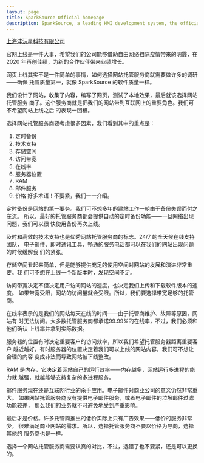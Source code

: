 ```yaml
---
layout: page
title: SparkSource Official homepage
description: SparkSource, a leading HMI development system, the official homepage
---
```


[上海沣沅星科技有限公司](www.sparksource.cn)

官网上线是一件大事，希望我们的公司能够借助自由网络扫除疫情带来的阴霾，在 2020
年再创佳绩，为新的合作伙伴带来业绩增长。

网页上线其实不是一件简单的事情，如何选择网站托管服务商就需要做许多的调研——确保
托管质量第一，就像 SparkSource 的软件质量一样。

我们设计了网站，收集了内容，编写了网页，测试了本地效果，最后就该选择网站托管服务
商了。这个服务商就是把我们的网站带到互联网上的重要角色。我们可不希望网站上线之后
的表现一团糟。

选择网站托管服务商要考虑很多因素，我们看到其中的重点是：
1. 定时备份
2. 技术支持
3. 存储空间
4. 访问带宽
5. 在线率
6. 服务器位置
7. RAM
8. 邮件服务
9. 价格
好多术语！不要紧，我们一一介绍。

定时备份是网站的第一要务。我们可不想多年的建站工作一朝由于备份失误而付之东流。
所以，最好的托管服务商都会提供自动的定时备份功能——一旦网络出现问题，我们可以很
快使用备份再次上线。

及时和高效的技术支持也是优秀网站托管服务商的标志。24/7 的全天候在线支持团队，
电子邮件、即时通讯工具、畅通的服务电话都可以在我们的网站出现问题的时候缓解我
们的紧张。

存储空间看起来简单，但是能够提供充足的使用空间对网站的发展和演进非常重要。我
们可不想在上线一个新版本时，发现空间不足。

访问带宽决定不但决定用户访问网站的速度，也决定我们上传和下载软件版本的速度。
如果带宽受限，网站的访问量就会受限。所以，我们要选择带宽足够的托管商。

在线率表示的是我们的网站每天在线的时间——由于托管商维护、故障等原因，网站有
时无法访问。大多数托管服务商都承诺99.99%的在线率，不过，我们必须和他们确认
上线率并拿到实际数据。

服务器的位置有时决定重要客户的访问效率，所以我们希望托管服务器距离重要客户
越近越好。有时服务器的位置决定着我们可以上线的网站内容，我们可不想让合理的内容
变成非法而导致网站被下线整改。

RAM 是内存，它决定着网站自己的运行效率——内存越多，网站运行多进程的能力就
越强，就越能够支持复杂的多进程服务。

邮件服务现在还是互联网行业的杀手应用。电子邮件对商业公司的意义仍然非常重大。
如果网站托管服务商没有提供电子邮件服务，或者电子邮件的垃圾邮件过滤功能较差，
那么我们的业务就不可避免地受到严重影响。

最后才是价格。许多托管商推出的低价实际上只有广告效果——低价的服务非常少，
很难满足商业网站的需求。所以，选择托管服务商不要以价格为导向，选择其他的
服务商也是一样。

选择一个网站托管服务商需要认真的对比，不过，选错了也不要紧，还是可以更换的。
